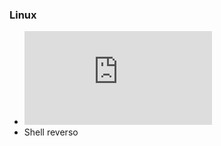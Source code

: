 ### Linux
* ![Escalação de privilégio](https://github.com/rmsbpro/rmsbpro/blob/main/linux/escalacao_de_privilegio.md) 
* Shell reverso

